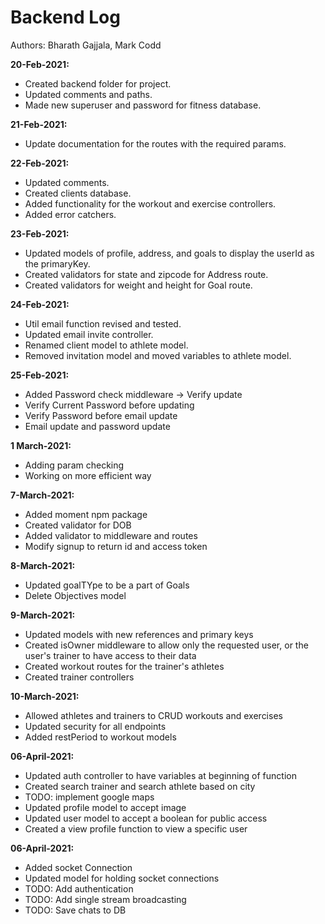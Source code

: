 # Backend Log

Authors: Bharath Gajjala, Mark Codd

**20-Feb-2021:**

- Created backend folder for project.
- Updated comments and paths.
- Made new superuser and password for fitness database.

**21-Feb-2021:**
- Update documentation for the routes with the required params.

**22-Feb-2021:**
- Updated comments.
- Created clients database.
- Added functionality for the workout and exercise controllers.
- Added error catchers.

**23-Feb-2021:**
- Updated models of profile, address, and goals to display the userId as the primaryKey.
- Created validators for state and zipcode for Address route.
- Created validators for weight and height for Goal route.

**24-Feb-2021:**
- Util email function revised and tested.
- Updated email invite controller.
- Renamed client model to athlete model.
- Removed invitation model and moved variables to athlete model.

**25-Feb-2021:**
- Added Password check middleware -> Verify update
- Verify Current Password before updating
- Verify Password before email update
- Email update and password update  

**1 March-2021:**
- Adding param checking
- Working on more efficient way

**7-March-2021:**
- Added moment npm package
- Created validator for DOB
- Added validator to middleware and routes
- Modify signup to return id and access token

**8-March-2021:**
- Updated goalTYpe to be a part of Goals
- Delete Objectives model

**9-March-2021:**
- Updated models with new references and primary keys
- Created isOwner middleware to allow only the requested user, or the user's trainer to have access to their data
- Created workout routes for the trainer's athletes
- Created trainer controllers

**10-March-2021:**
- Allowed athletes and trainers to CRUD workouts and exercises
- Updated security for all endpoints
- Added restPeriod to workout models

**06-April-2021:**
- Updated auth controller to have variables at beginning of function
- Created search trainer and search athlete based on city
- TODO: implement google maps
- Updated profile model to accept image
- Updated user model to accept a boolean for public access
- Created a view profile function to view a specific user

**06-April-2021:**
- Added socket Connection
- Updated model for holding socket connections
- TODO: Add authentication
- TODO: Add single stream broadcasting
- TODO: Save chats to DB
